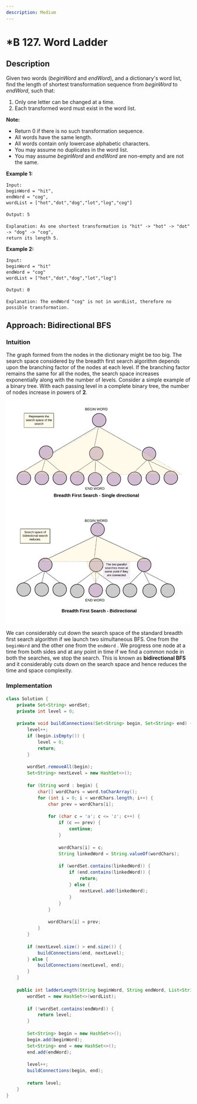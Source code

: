 ```yaml
---
description: Medium
---
```


# \*B 127. Word Ladder

## Description

Given two words \(_beginWord_ and _endWord_\), and a dictionary's word list, find the length of shortest transformation sequence from _beginWord_ to _endWord_, such that:

1. Only one letter can be changed at a time.
2. Each transformed word must exist in the word list.

**Note:**

* Return 0 if there is no such transformation sequence.
* All words have the same length.
* All words contain only lowercase alphabetic characters.
* You may assume no duplicates in the word list.
* You may assume _beginWord_ and _endWord_ are non-empty and are not the same.

**Example 1:**

```text
Input:
beginWord = "hit",
endWord = "cog",
wordList = ["hot","dot","dog","lot","log","cog"]

Output: 5

Explanation: As one shortest transformation is "hit" -> "hot" -> "dot" -> "dog" -> "cog",
return its length 5.
```

**Example 2:**

```text
Input:
beginWord = "hit"
endWord = "cog"
wordList = ["hot","dot","dog","lot","log"]

Output: 0

Explanation: The endWord "cog" is not in wordList, therefore no possible transformation.
```

## Approach: Bidirectional BFS

### Intuition

The graph formed from the nodes in the dictionary might be too big. The search space considered by the breadth first search algorithm depends upon the branching factor of the nodes at each level. If the branching factor remains the same for all the nodes, the search space increases exponentially along with the number of levels. Consider a simple example of a binary tree. With each passing level in a complete binary tree, the number of nodes increase in powers of **2**.

![](../../../.gitbook/assets/image%20%28163%29.png)

We can considerably cut down the search space of the standard breadth first search algorithm if we launch two simultaneous BFS. One from the `beginWord` and the other one from the `endWord` . We progress one node at a time from both sides and at any point in time if we find a common node in both the searches, we stop the search. This is known as **bidirectional BFS** and it considerably cuts down on the search space and hence reduces the time and space complexity.

### Implementation

```java
class Solution {
    private Set<String> wordSet;
    private int level = 0;

    private void buildConnections(Set<String> begin, Set<String> end) {
        level++;
        if (begin.isEmpty()) {
            level = 0;
            return;
        }

        wordSet.removeAll(begin);
        Set<String> nextLevel = new HashSet<>();

        for (String word : begin) {
            char[] wordChars = word.toCharArray();
            for (int i = 0; i < wordChars.length; i++) {
                char prev = wordChars[i];

                for (char c = 'a'; c <= 'z'; c++) {
                    if (c == prev) {
                        continue;
                    }

                    wordChars[i] = c;
                    String linkedWord = String.valueOf(wordChars);

                    if (wordSet.contains(linkedWord)) {
                        if (end.contains(linkedWord)) {
                            return;
                        } else {
                            nextLevel.add(linkedWord);
                        }
                    }
                }

                wordChars[i] = prev;
            }
        }

        if (nextLevel.size() > end.size()) {
            buildConnections(end, nextLevel);
        } else {
            buildConnections(nextLevel, end);
        }
    }

    public int ladderLength(String beginWord, String endWord, List<String> wordList) {
        wordSet = new HashSet<>(wordList);

        if (!wordSet.contains(endWord)) {
            return level;
        }

        Set<String> begin = new HashSet<>();
        begin.add(beginWord);
        Set<String> end = new HashSet<>();
        end.add(endWord);

        level++;
        buildConnections(begin, end);

        return level;
    }
}
```


